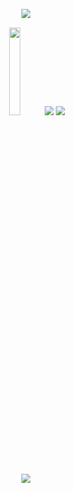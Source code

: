 
<!--
**LetsBeLikeSophie/LetsBeLikeSophie** is a ✨ _special_ ✨ repository because its `README.md` (this file) appears on your GitHub profile.



Here are some ideas to get you started:

- 🔭 I’m currently working on ...
- 🌱 I’m currently learning ...
- 👯 I’m looking to collaborate on ...
- 🤔 I’m looking for help with ...
- 💬 Ask me about ...
- 📫 How to reach me: ...
- 😄 Pronouns: ...
- ⚡ Fun fact: ...
### 👋Hello guys, Sophie's✨ here!😄


```

⋆｡˚ ☁︎ ˚｡⋆｡˚☽˚｡⋆

　　　　　／＞　　フ
　　　　　| 　_　 _ |
　 　　　／` ミ＿Yノ
　　 　 /　　　 　 |               
　　　 /　 ヽ　　 ﾉ
　 　 │　　|　|　|
　／￣|　　 |　|　|
　| (￣ヽ＿_ヽ_)__)
　＼二つ
 ```

---
 ![이미지](https://media.giphy.com/media/wvQIqJyNBOCjK/giphy.gif)


<a href="https://www.adityavsingh.com"><img src="https://img.shields.io/badge/-adityavsingh.com-3423A6?style=flat-square&logo=Google-Chrome&logoColor=white"/></a>
<a href="https://linkedin.com/in/AVS1508"><img src="https://img.shields.io/badge/-Aditya%20Vikram%20Singh-0077B5?style=flat-square&logo=Linkedin&logoColor=white"/></a>
<a href="mailto:avsingh@umass.edu"><img src="https://img.shields.io/badge/-avsingh@umass.edu-D14836?style=flat-square&logo=Gmail&logoColor=white"/></a>
<a href="https://instagram.com/adityavs_"><img src="https://img.shields.io/badge/-@adityavs__-E4405F?style=flat-square&logo=Instagram&logoColor=white"/></a>
<a href="https://facebook.com/AVS1508"><img src="https://img.shields.io/badge/-@AVS1508-1877F2?style=flat-square&logo=Facebook&logoColor=white"/></a>
<a href="https://www.behance.net/AVS1508"><img src="https://img.shields.io/badge/-@AVS1508-1769FF?style=flat-square&logo=Behance&logoColor=white"/></a>
</p>

<p align=center><br><b>👋Hello guys (:</b><br>Sophie's here!<br><br> 
 I'm new to learn programming.<br>
Hope this page will be <b>fancier✨</b><br><br>


-->


 <p align=center>
 <img src="https://img1.daumcdn.net/thumb/R1280x0/?scode=mtistory2&fname=https%3A%2F%2Fblog.kakaocdn.net%2Fdn%2FbIrcba%2Fbtra10ovaLE%2F4NBdnWOToulrTGNkCWaP30%2Fimg.png"><br>
 <br>
 <img src="https://media.giphy.com/media/wvQIqJyNBOCjK/giphy.gif" width=20%, height=20%/>
 <img src="https://img.shields.io/badge/tableau-%23E97627.svg?&style=plastic&logo=tableau&logoColor=white" />
 <img src="https://img.shields.io/badge/salesforce-%2300A1E0.svg?&style=plastic&logo=salesforce&logoColor=white" />


<p align=center>
<img src="https://img1.daumcdn.net/thumb/R1280x0/?scode=mtistory2&fname=https%3A%2F%2Fblog.kakaocdn.net%2Fdn%2FdSzsPy%2Fbtra1ZwlOhK%2FWJVIYd3NFJUaJELEsybzKk%2Fimg.png"><br>


</p>
